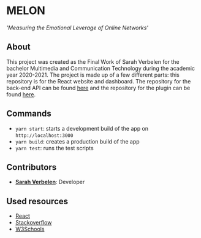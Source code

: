 # MELON
*'Measuring the Emotional Leverage of Online Networks'*

## About
This project was created as the Final Work of Sarah Verbelen for the bachelor Multimedia and Communication Technology during the academic year 2020-2021.
The project is made up of a few different parts: this repository is for the React website and dashboard. The repository for the back-end API can be found [here](https://github.com/sarahverbelen/melon-api) and the repository for the plugin can be found [here](https://github.com/sarahverbelen/melon-plugin).
## Commands
* `yarn start`: starts a development build of the app on `http://localhost:3000`
* `yarn build`: creates a production build of the app
* `yarn test`: runs the test scripts

## Contributors
* [**Sarah Verbelen**](sarah.verbelen@student.ehb.be): Developer 

## Used resources
* [React](https://reactjs.org/)
* [Stackoverflow](https://stackoverflow.com/)
* [W3Schools](https://www.w3schools.com/)
